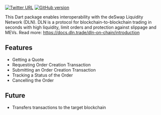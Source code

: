 [![Twitter URL](https://img.shields.io/twitter/url/https/twitter.com/zelmkhan.svg?style=social&label=Follow%20%40zelmkhan)](https://twitter.com/zelmkhan)
[![GitHub version](https://badge.fury.io/gh/conventional-changelog%2Fstandard-version.svg)](https://badge.fury.io/gh/conventional-changelog%2Fstandard-version)

This Dart package enables interoperability with the deSwap Liquidity Network (DLN). DLN is a protocol for blockchain-to-blockchain trading in seconds with high liquidity, limit orders and protection against slippage and MEVs. Read more: https://docs.dln.trade/dln-on-chain/introduction

## Features

- Getting a Quote
- Requesting Order Creation Transaction
- Submitting an Order Creation Transaction
- Tracking a Status of the Order
- Cancelling the Order


## Future

- Transfers transactions to the target blockchain


